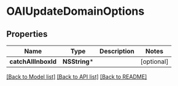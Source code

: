 # OAIUpdateDomainOptions

## Properties
Name | Type | Description | Notes
------------ | ------------- | ------------- | -------------
**catchAllInboxId** | **NSString*** |  | [optional] 

[[Back to Model list]](../README.md#documentation-for-models) [[Back to API list]](../README.md#documentation-for-api-endpoints) [[Back to README]](../README.md)


